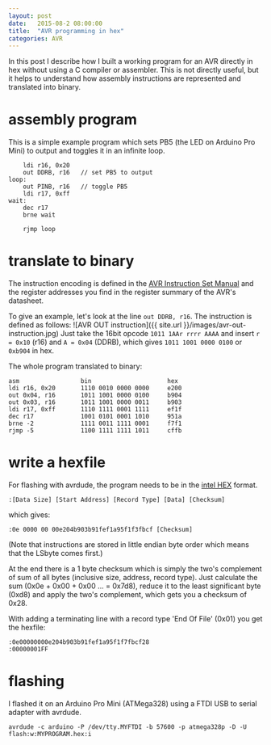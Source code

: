 ```yaml
---
layout: post
date:   2015-08-2 08:00:00
title:  "AVR programming in hex"
categories: AVR
---
```


In this post I describe how I built a working program for an AVR directly in hex without using a C compiler or assembler.
This is not directly useful, but it helps to understand how assembly instructions are represented
and translated into binary.

# assembly program

This is a simple example program which sets PB5 (the LED on Arduino Pro Mini) to output and toggles it in an infinite loop.

~~~
    ldi r16, 0x20
    out DDRB, r16   // set PB5 to output
loop:
    out PINB, r16   // toggle PB5
    ldi r17, 0xff
wait:
    dec r17
    brne wait

    rjmp loop
~~~

# translate to binary

The instruction encoding is defined in the [AVR Instruction Set Manual](http://www.atmel.com/images/atmel-0856-avr-instruction-set-manual.pdf)
and the register addresses you find in the register summary of the AVR's datasheet.

To give an example, let's look at the line `out DDRB, r16`. The instruction is defined as follows:
![AVR OUT instruction]({{ site.url }}/images/avr-out-instruction.jpg)
Just take the 16bit opcode `1011 1AAr rrrr AAAA` and insert `r = 0x10` (r16) and `A = 0x04` (DDRB), which gives `1011 1001 0000 0100` or `0xb904` in hex.

The whole program translated to binary:

~~~
asm                 bin                     hex
ldi r16, 0x20       1110 0010 0000 0000     e200
out 0x04, r16       1011 1001 0000 0100     b904
out 0x03, r16       1011 1001 0000 0011     b903
ldi r17, 0xff       1110 1111 0001 1111     ef1f
dec r17             1001 0101 0001 1010     951a
brne -2             1111 0011 1111 0001     f7f1
rjmp -5             1100 1111 1111 1011     cffb
~~~

# write a hexfile

For flashing with avrdude, the program needs to be in the [intel HEX](https://en.wikipedia.org/wiki/Intel_HEX)
format.

~~~
:[Data Size] [Start Address] [Record Type] [Data] [Checksum]
~~~
which gives:

~~~
:0e 0000 00 00e204b903b91fef1a95f1f3fbcf [Checksum]
~~~
(Note that instructions are stored in little endian byte order which means
that the LSbyte comes first.)

At the end there is a 1 byte checksum which is simply the two's complement of sum of all bytes (inclusive size, address, record type).
Just calculate the sum (0x0e + 0x00 + 0x00 ... = 0x7d8), reduce it to the least
significant byte (0xd8) and apply the two's complement, which gets you a checksum of 0x28.

With adding a terminating line with a record type 'End Of File' (0x01) you get the hexfile:

~~~
:0e00000000e204b903b91fef1a95f1f7fbcf28
:00000001FF
~~~

# flashing

I flashed it on an Arduino Pro Mini (ATMega328) using a FTDI USB to serial adapter with avrdude.

~~~
avrdude -c arduino -P /dev/tty.MYFTDI -b 57600 -p atmega328p -D -U flash:w:MYPROGRAM.hex:i
~~~
